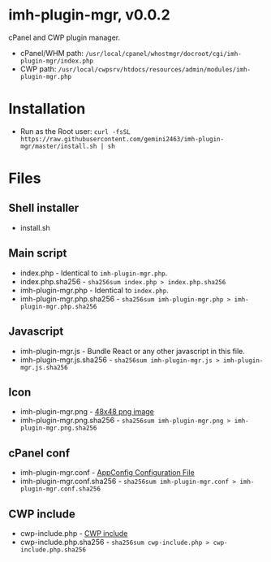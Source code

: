 # imh-plugin-mgr, v0.0.2

cPanel and CWP plugin manager.

- cPanel/WHM path: `/usr/local/cpanel/whostmgr/docroot/cgi/imh-plugin-mgr/index.php`
- CWP path: `/usr/local/cwpsrv/htdocs/resources/admin/modules/imh-plugin-mgr.php`

# Installation

- Run as the Root user: `curl -fsSL https://raw.githubusercontent.com/gemini2463/imh-plugin-mgr/master/install.sh | sh`

# Files

## Shell installer

- install.sh

## Main script

- index.php - Identical to `imh-plugin-mgr.php`.
- index.php.sha256 - `sha256sum index.php > index.php.sha256`
- imh-plugin-mgr.php - Identical to `index.php`.
- imh-plugin-mgr.php.sha256 - `sha256sum imh-plugin-mgr.php > imh-plugin-mgr.php.sha256`

## Javascript

- imh-plugin-mgr.js - Bundle React or any other javascript in this file.
- imh-plugin-mgr.js.sha256 - `sha256sum imh-plugin-mgr.js > imh-plugin-mgr.js.sha256`

## Icon

- imh-plugin-mgr.png - [48x48 png image](https://api.docs.cpanel.net/guides/guide-to-whm-plugins/guide-to-whm-plugins-plugin-files/#icons)
- imh-plugin-mgr.png.sha256 - `sha256sum imh-plugin-mgr.png > imh-plugin-mgr.png.sha256`

## cPanel conf
- imh-plugin-mgr.conf - [AppConfig Configuration File](https://api.docs.cpanel.net/guides/guide-to-whm-plugins/guide-to-whm-plugins-appconfig-configuration-file)
- imh-plugin-mgr.conf.sha256 - `sha256sum imh-plugin-mgr.conf > imh-plugin-mgr.conf.sha256`

## CWP include

- cwp-include.php - [CWP include](https://wiki.centos-webpanel.com/how-to-build-a-cwp-module)
- cwp-include.php.sha256 - `sha256sum cwp-include.php > cwp-include.php.sha256`

